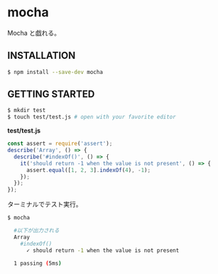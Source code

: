 # mocha

Mocha と戯れる。

## INSTALLATION

```bash
$ npm install --save-dev mocha
```

## GETTING STARTED

```bash
$ mkdir test
$ touch test/test.js # open with your favorite editor
```

**test/test.js**

```js
const assert = require('assert');
describe('Array', () => {
  describe('#indexOf()', () => {
    it('should return -1 when the value is not present', () => {
      assert.equal([1, 2, 3].indexOf(4), -1);
    });
  });
});
```

ターミナルでテスト実行。

```bash
$ mocha

  #以下が出力される
  Array
    #indexOf()
      ✓ should return -1 when the value is not present

  1 passing (5ms)
```
